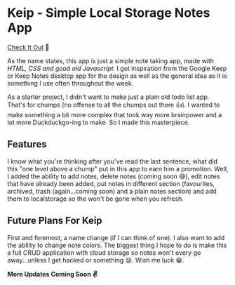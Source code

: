 # Keip - Simple Local Storage Notes App
[Check It Out](https://keip.makesimorrison.ml) 👀

As the name states, this app is just a simple note taking app, made with *HTML, CSS and good old Javascript*. I got inspiration from the Google Keep or Keep Notes desktop app for the design as well as the general idea as it is something I use often throughout the week.

As a starter project, I didn't want to make just a plain old todo list app. That's for chumps (no offense to all the chumps out there 👍). I wanted to make something a bit more complex that took way more brainpower and a lot more Duckduckgo-ing to make. So I made this masterpiece.

## Features
I know what you're thinking after you've read the last sentence, what did this "one level above a chump" put in this app to earn him a promotion. Well, I added the ability to add notes, delete notes (coming soon 😅), edit notes that have already been added, put notes in different section (favourites, archived, trash (again...coming soon) and a plain notes section) and add them to localstorage so the won't be gone when you refresh. 

## Future Plans For Keip
First and foremost, a name change (if I can think of one). I also want to add the ability to change note colors. The biggest thing I hope to do is make this a full CRUD application with cloud storage so notes won't every go away...unless I get hacked or something 😪. Wish me luck 😁.

**More Updates Coming Soon ✌**